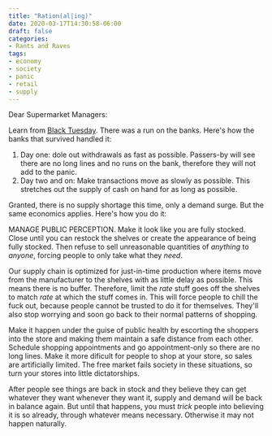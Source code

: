 ```yaml
---
title: "Ration(al|ing)"
date: 2020-03-17T14:30:58-06:00
draft: false
categories:
- Rants and Raves
tags:
- economy
- society
- panic
- retail
- supply
---
```


Dear Supermarket Managers:

Learn from [Black Tuesday](https://en.wikipedia.org/wiki/Wall_Street_Crash_of_1929). There was a run on the banks. Here's how the banks that survived handled it:

1. Day one: dole out withdrawals as fast as possible. Passers-by will see there are no long lines and no runs on the bank, therefore they will not add to the panic.
2. Day two and on: Make transactions move as slowly as possible. This stretches out the supply of cash on hand for as long as possible.

Granted, there is no supply shortage this time, only a demand surge. But the same economics applies. Here's how you do it:

<!--more-->

MANAGE PUBLIC PERCEPTION. Make it look like you are fully stocked. Close until you can restock the shelves or create the appearance of being fully stocked. Then refuse to sell unreasonable quantities of *anything* to *anyone*, forcing people to only take what they *need*.

Our supply chain is optimized for just-in-time production where items move from the manufacturer to the shelves with as little delay as possible. This means there is no buffer. Therefore, limit the *rate* stuff goes off the shelves to match *rate* at which the stuff comes in. This will force people to chill the fuck out, because people cannot be trusted to do it for themselves. They'll also stop worrying and soon go back to their normal patterns of shopping.

Make it happen under the guise of public health by escorting the shoppers into the store and making them maintain a safe distance from each other. Schedule shopping appointments and go appointment-only so there are no long lines. Make it more dificult for people to shop at your store, so sales are artificially limited. The free market fails society in these situations, so turn your stores into little dictatorships.

After people see things are back in stock and they believe they can get whatever they want whenever they want it, supply and demand will be back in balance again. But until that happens, you must *trick* people into believing it is so already, through whatever means necessary. Otherwise it may not happen naturally.